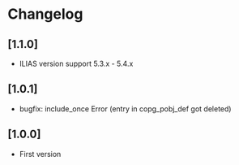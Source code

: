 # Changelog

## [1.1.0]
- ILIAS version support 5.3.x - 5.4.x

## [1.0.1]
- bugfix: include_once Error (entry in copg_pobj_def got deleted)

## [1.0.0]
- First version
